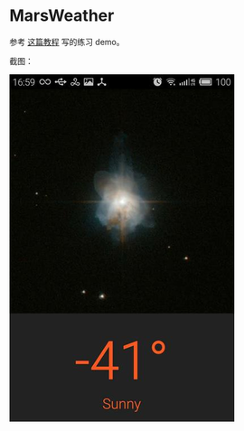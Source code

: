 # MarsWeather
参考 [这篇教程](http://www.jcodecraeer.com/a/anzhuokaifa/androidkaifa/2015/0528/2944.html) 写的练习 demo。

截图：

![Screenshot](apk/marsweather.jpg)